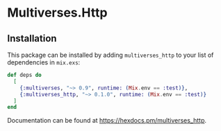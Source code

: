 # Multiverses.Http

## Installation

This package can be installed by adding `multiverses_http` to your list of dependencies in `mix.exs`:

```elixir
def deps do
  [
    {:multiverses, "~> 0.9", runtime: (Mix.env == :test)},
    {:multiverses_http, "~> 0.1.0", runtime: (Mix.env == :test)}
  ]
end
```

Documentation can be found at <https://hexdocs.pm/multiverses_http>.

